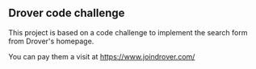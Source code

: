 ## Drover code challenge

This project is based on a code challenge to implement the search form from Drover's homepage.

You can pay them a visit at https://www.joindrover.com/
